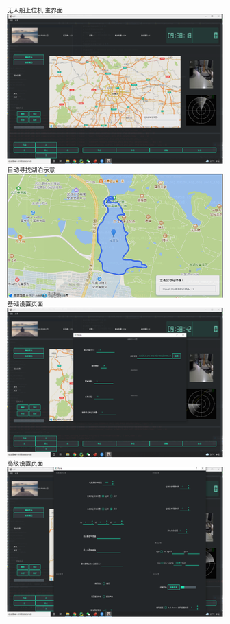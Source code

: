 无人船上位机
主界面
![avatar](./statics/mkImg/main.png)
自动寻找湖泊示意
![avatar](./statics/mkImg/show_pool_line.png)
基础设置页面
![avatar](./statics/mkImg/base_setting.png)
高级设置页面
![avatar](./statics/mkImg/advance_setting.png)

